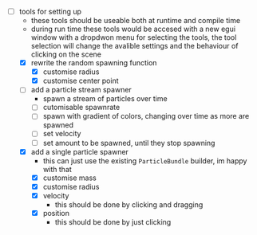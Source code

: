 - [ ] tools for setting up
  - these tools should be useable both at runtime and compile time
  - during run time these tools would be accesed with a new egui window with a
    dropdwon menu for selecting the tools, the tool selection will change the
    avalible settings and the behaviour of clicking on the scene
  - [x] rewrite the random spawning function
    - [x] customise radius
    - [x] customise center point
  - [ ] add a particle stream spawner
    - spawn a stream of particles over time
    - [ ] cutomisable spawnrate
    - [ ] spawn with gradient of colors, changing over time as more are spawned
    - [ ] set velocity
    - [ ] set amount to be spawned, until they stop spawning
  - [x] add a single particle spawner
    - this can just use the existing `ParticleBundle` builder, im happy with that
    - [x] customise mass
    - [x] customise radius
    - [x] velocity
      - this should be done by clicking and dragging
    - [x] position
      - this should be done by just clicking
